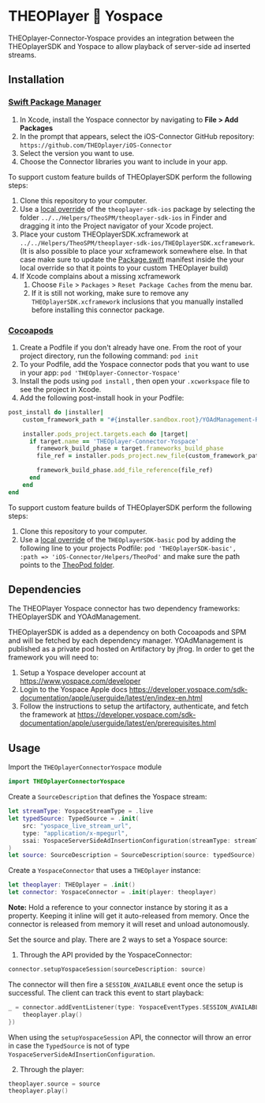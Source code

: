# THEOPlayer 🤝 Yospace

THEOplayer-Connector-Yospace provides an integration between the THEOplayerSDK and Yospace to allow playback of server-side ad inserted streams.

## Installation

### [Swift Package Manager](https://swift.org/package-manager/)

1. In Xcode, install the Yospace connector by navigating to **File > Add Packages**
2. In the prompt that appears, select the iOS-Connector GitHub repository: `https://github.com/THEOplayer/iOS-Connector`
3. Select the version you want to use.
4. Choose the Connector libraries you want to include in your app.

To support custom feature builds of THEOplayerSDK perform the following steps:

1. Clone this repository to your computer.
2. Use a [local override](https://developer.apple.com/documentation/xcode/editing-a-package-dependency-as-a-local-package) of the `theoplayer-sdk-ios` package by selecting the folder `../../Helpers/TheoSPM/theoplayer-sdk-ios` in Finder and dragging it into the Project navigator of your Xcode project.
3. Place your custom THEOplayerSDK.xcframework at `../../Helpers/TheoSPM/theoplayer-sdk-ios/THEOplayerSDK.xcframework`. (It is also possible to place your xcframework somewhere else. In that case make sure to update the [Package.swift](../../Helpers/TheoSPM/theoplayer-sdk-ios/Package.swift) manifest inside the your local override so that it points to your custom THEOplayer build)
4. If Xcode complains about a missing xcframework
   1. Choose `File` > `Packages` > `Reset Package Caches` from the menu bar.
   2. If it is still not working, make sure to remove any `THEOplayerSDK.xcframework` inclusions that you manually installed before installing this connector package.

### [Cocoapods](https://guides.cocoapods.org/using/getting-started.html#getting-started)

1. Create a Podfile if you don't already have one. From the root of your project directory, run the following command: `pod init`
2. To your Podfile, add the Yospace connector pods that you want to use in your app: `pod 'THEOplayer-Connector-Yospace'`
3. Install the pods using `pod install` , then open your `.xcworkspace` file to see the project in Xcode.
4. Add the following post-install hook in your Podfile:

```ruby
post_install do |installer|
    custom_framework_path = "#{installer.sandbox.root}/YOAdManagement-Release/YOAdManagement.xcframework"

    installer.pods_project.targets.each do |target|
      if target.name == 'THEOplayer-Connector-Yospace'
        framework_build_phase = target.frameworks_build_phase
        file_ref = installer.pods_project.new_file(custom_framework_path)

        framework_build_phase.add_file_reference(file_ref)
      end
    end
end
```

To support custom feature builds of THEOplayerSDK perform the following steps:

1. Clone this repository to your computer.
2. Use a [local override](https://guides.cocoapods.org/using/the-podfile.html#using-the-files-from-a-folder-local-to-the-machine) of the `THEOplayerSDK-basic` pod by adding the following line to your projects Podfile: `pod 'THEOplayerSDK-basic', :path => 'iOS-Connector/Helpers/TheoPod'` and make sure the path points to the [TheoPod folder](../../Helpers/TheoPod).

## Dependencies

The THEOPlayer Yospace connector has two dependency frameworks: THEOplayerSDK and YOAdManagement.

THEOplayerSDK is added as a dependency on both Cocoapods and SPM and will be fetched by each dependency manager.
YOAdManagement is published as a private pod hosted on Artifactory by jfrog. In order to get the framework you will need to:
1. Setup a Yospace developer account at https://www.yospace.com/developer
2. Login to the Yospace Apple docs https://developer.yospace.com/sdk-documentation/apple/userguide/latest/en/index-en.html
3. Follow the instructions to setup the artifactory, authenticate, and fetch the framework at https://developer.yospace.com/sdk-documentation/apple/userguide/latest/en/prerequisites.html

## Usage

Import the `THEOplayerConnectorYospace` module

```swift
import THEOplayerConnectorYospace
```

Create a `SourceDescription` that defines the Yospace stream:

```swift
let streamType: YospaceStreamType = .live
let typedSource: TypedSource = .init(
    src: "yospace_live_stream_url",
    type: "application/x-mpegurl",
    ssai: YospaceServerSideAdInsertionConfiguration(streamType: streamType)
)
let source: SourceDescription = SourceDescription(source: typedSource)
```

Create a `YospaceConnector` that uses a `THEOplayer` instance:

```swift
let theoplayer: THEOplayer = .init()
let connector: YospaceConnector = .init(player: theoplayer)
```

**Note:** Hold a reference to your connector instance by storing it as a property. Keeping it inline will get it auto-released from memory. Once the connector is released from memory it will reset and unload autonomously.

Set the source and play. There are 2 ways to set a Yospace source:

1. Through the API provided by the YospaceConnector:

```swift
connector.setupYospaceSession(sourceDescription: source)
```

The connector will then fire a `SESSION_AVAILABLE` event once the setup is successful. The client can track this event to start playback:

```swift
_ = connector.addEventListener(type: YospaceEventTypes.SESSION_AVAILABLE, listener: { event in
    theoplayer.play()
})
```

When using the `setupYospaceSession` API, the connector will throw an error in case the `TypedSource` is not of type `YospaceServerSideAdInsertionConfiguration`.

2. Through the player:

```swift
theoplayer.source = source
theoplayer.play()
```
